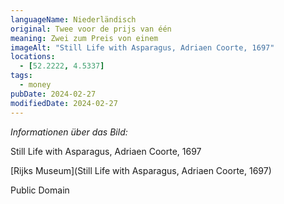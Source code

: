 ```yaml
---
languageName: Niederländisch
original: Twee voor de prijs van één
meaning: Zwei zum Preis von einem
imageAlt: "Still Life with Asparagus, Adriaen Coorte, 1697"
locations:
  - [52.2222, 4.5337]
tags:
  - money
pubDate: 2024-02-27
modifiedDate: 2024-02-27
---
```


_Informationen über das Bild:_

Still Life with Asparagus, Adriaen Coorte, 1697

[Rijks Museum](Still Life with Asparagus, Adriaen Coorte, 1697)

Public Domain
